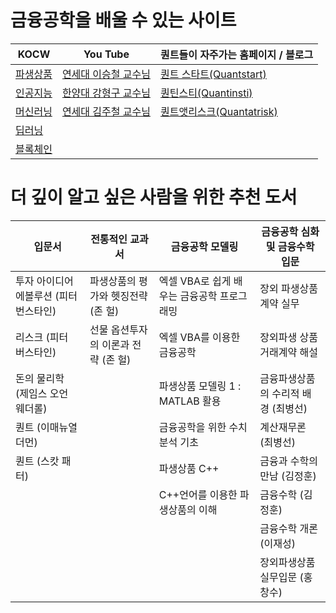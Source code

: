 # 금융공학을 배울 수 있는 사이트

KOCW | You Tube | 퀀트들이 자주가는 홈페이지 / 블로그 
|----|----------|----------------------------|
| [파생상품](http://www.kocw.net/home/search/search.do?query=%ED%8C%8C%EC%83%9D%EC%83%81%ED%92%88) | [연세대 이승철 교수님](https://www.youtube.com/user/sungchulyonseiackr/videos) | [퀀트 스타트(Quantstart)](https://www.quantstart.com/)
| [인공지능](http://www.kocw.net/home/search/search.do?query=%EC%9D%B8%EA%B3%B5%EC%A7%80%EB%8A%A5) | [한양대 강형구 교수님](https://www.youtube.com/user/hyoungkang/videos) | [퀀틴스티(Quantinsti)](https://www.quantinsti.com/)
| [머신러닝](http://www.kocw.net/home/search/search.do?query=%EB%A8%B8%EC%8B%A0%EB%9F%AC%EB%8B%9D) | [연세대 김주철 교수님](https://www.youtube.com/channel/UCCn2c3pPZ3cu56UAGyDHnNg) | [퀀트앳리스크(Quantatrisk)](https://quantatrisk.com/)
| [딥러닝](kocw.net/home/search/search.do?query=딥러닝) | |
| [블록체인](http://www.kocw.net/home/search/search.do?query=%EB%B8%94%EB%A1%9D%EC%B2%B4%EC%9D%B8)

# 더 깊이 알고 싶은 사람을 위한 추천 도서

입문서 | 전통적인 교과서 | 금융공학 모델링 | 금융공학 심화 및 금융수학 입문
|----|-------------|-------------|------------------------|
| 투자 아이디어 에볼루션 (피터 번스타인) | 파생상품의 평가와 헷징전략 (존 헐) | 엑셀 VBA로 쉽게 배우는 금융공학 프로그래밍 | 장외 파생상품 계약 실무
| 리스크 (피터 버스타인) | 선물 옵션투자의 이론과 전략 (존 헐) | 엑셀 VBA를 이용한 금융공학 | 장외파생 상품 거래계약 해설
| 돈의 물리학 (제임스 오언 웨더롤) |  | 파생상품 모델링 1 : MATLAB 활용 | 금융파생상품의 수리적 배경 (최병선)
| 퀀트 (이매뉴열 더먼) |  | 금융공학을 위한 수치분석 기초 | 계산재무론 (최병선)
| 퀀트 (스캇 패터) |  | 파생상품 C++ | 금융과 수학의 만남 (김정훈)
| | | C++언어를 이용한 파생상품의 이해 | 금융수학 (김정훈)
| | | | 금융수학 개론 (이재성)
| | | | 장외파생상품 실무입문 (홍창수)
